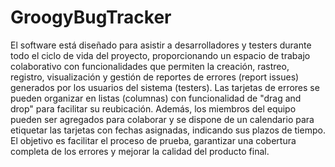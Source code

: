 # GroogyBugTracker
El software está diseñado para asistir a desarrolladores y testers durante todo el ciclo de vida del proyecto, proporcionando un espacio de trabajo colaborativo con funcionalidades que permiten la creación, rastreo, registro, visualización y gestión de reportes de errores (report issues) generados por los usuarios del sistema (testers). Las tarjetas de errores se pueden organizar en listas (columnas) con funcionalidad de "drag and drop" para facilitar su reubicación. Además, los miembros del equipo pueden ser agregados para colaborar y se dispone de un calendario para etiquetar las tarjetas con fechas asignadas, indicando sus plazos de tiempo. El objetivo es facilitar el proceso de prueba, garantizar una cobertura completa de los errores y mejorar la calidad del producto final.

